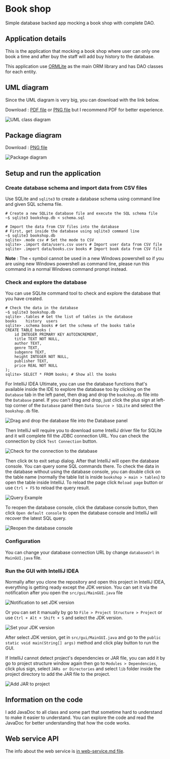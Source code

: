 # Book shop

Simple database backed app mocking a book shop with complete DAO.

## Application details

This is the application that mocking a book shop where user can only one book a time and after buy the staff will add buy history to the database.

This application use [ORMLite](https://ormlite.com/) as the main ORM library and has DAO classes for each entity.

## UML diagram

Since the UML diagram is very big, you can download with the link below.

Download : [PDF file](bookshop-umlclass.pdf) or [PNG file](bookshop-umlclass-picture.png) but I recommend PDF for better experience.

![UML class diagram](bookshop-umlclass-picture.png)

## Package diagram

Download : [PNG file](bookshop-package.png)

![Package diagram](bookshop-package.png)

## Setup and run the application

### Create database schema and import data from CSV files

Use SQLite and `sqlite3` to create a database schema using command line and given SQL schema file.

```shell
# Create a new SQLite database file and execute the SQL schema file
~$ sqlite3 bookshop.db < schema.sql

# Import the data from CSV files into the database
# First, get inside the database using sqlite3 command line
~$ sqlite3 bookshop.db
sqlite> .mode csv # Set the mode to CSV
sqlite> .import data/users.csv users # Import user data from CSV file
sqlite> .import data/books.csv books # Import book data from CSV file
```

**Note** : The `<` symbol cannot be used in a new Windows powershell so if you are using new Windows powershell as command line, please run this command in a normal Windows command prompt instead.

### Check and explore the database

You can use SQLite command tool to check and explore the database that you have created.

```shell
# Check the data in the database
~$ sqlite3 bookshop.db
sqlite> .tables # Get the list of tables in the database
books    history  users
sqlite> .schema books # Get the schema of the books table
CREATE TABLE books (
    id INTEGER PRIMARY KEY AUTOINCREMENT,
    title TEXT NOT NULL,
    author TEXT,
    genre TEXT,
    subgenre TEXT,
    height INTEGER NOT NULL,
    publisher TEXT,
    price REAL NOT NULL
);
sqlite> SELECT * FROM books; # Show all the books
```

For IntelliJ IDEA Ultimate, you can use the database functions that's available inside the IDE to explore the database too
by clicking on the `Database` tab in the left panel, then drag and drop the `bookshop.db` file into the `Database` panel.
If you can't drag and drop, just click the plus sign at left-top corner of the `Database` panel then `Data Source > SQLite` and select the `bookshop.db` file.

![Drag and drop the database file into the Database panel](readme-pics/drag-and-drop-database.jpg)

Then IntelliJ will require you to download some IntelliJ driver file for SQLite and it will complete fill the JDBC connection URL.
You can check the connection by click `Test Connection` button.

![Check for the connection to the database](readme-pics/database-complete-connect.jpg)

Then click `OK` to exit setup dialog. After that IntelliJ will open the database console. You can query some SQL commands there.
To check the data in the database without using the database console, you can double click on the table name (normally the table list is inside `bookshop > main > tables`)
to open the table inside IntelliJ. To reload the page click `Reload page` button or use `Ctrl + F5` to reload the query result.

![Query Example](readme-pics/query-example.png)

To reopen the database console, click the database console button, then click `Open default console` to open the database console and IntelliJ will recover the latest SQL query.

![Reopen the database console](readme-pics/reopen-console.png)

### Configuration

You can change your database connection URL by change `databaseUrl` in `MainGUI.java` file.

### Run the GUI with IntelliJ IDEA

Normally after you clone the repository and open this project in IntelliJ IDEA, everything is getting ready except the JDK version. You can set it via the notification after you open the `src/gui/MainGUI.java` file

![Notification to set JDK version](readme-pics/setup-jdk-notification.png)

Or you can set it manually by go to `File > Project Structure > Project` or use `Ctrl + Alt + Shift + S` and select the JDK version.

![Set your JDK version](readme-pics/intellij-project-setup.png)

After select JDK version, get in `src/gui/MainGUI.java` and go to the `public static void main(String[] args)` method and click play button to run the GUI.

If IntelliJ cannot detect project's dependencies or JAR file, you can add it by go to project structure window again then go to `Modules > Dependencies`, click plus sign, select `JARs or Directories` and select 
`lib` folder inside the project directory to add the JAR file to the project.

![Add JAR to project](readme-pics/add-jar.png)

## Information on the code

I add JavaDoc to all class and some part that sometime hard to understand to make it easier to understand. You can explore the code and read the JavaDoc for better understanding that how the code works.

## Web service API

The info about the web service is [in web-service.md file](web-service.md).